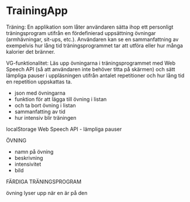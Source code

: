 # TrainingApp

Träning: En applikation som låter användaren sätta ihop ett personligt träningsprogram utifrån en fördefinierad uppsättning övningar (armhävningar, sit-ups, etc.). Användaren kan se en sammanfattning av exempelvis hur lång tid träningsprogrammet tar att utföra eller hur många kalorier det bränner.

VG-funktionalitet: Läs upp övningarna i träningsprogrammet med Web Speech API (så att användaren inte behöver titta på skärmen) och sätt lämpliga pauser i uppläsningen utifrån antalet repetitioner och hur lång tid en repetition uppskattas ta.


- json med övningarna
- funktion för att lägga till övning i listan
- och ta bort övning i listan
- sammanfatting av tid
- hur intensiv blir träningen

localStorage
Web Speech API - lämpliga pauser

ÖVNING
- namn på övning
- beskrivning
- intensivitet
- bild

FÄRDIGA TRÄNINGSPROGRAM

övning lyser upp när en är på den
